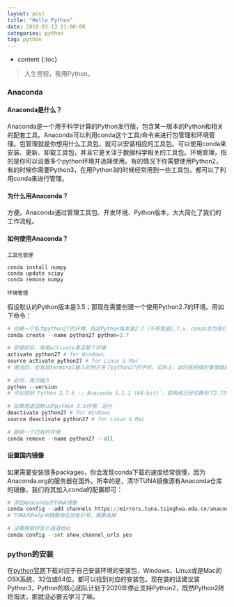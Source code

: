 ```yaml
---
layout: post
title: "Hello Python"
date: 2018-03-13 21:00:00   
categories: python
tag: python
---
```

* content
{:toc}

>人生苦短，我用Python。



### Anaconda

#### Anaconda是什么？

Anaconda是一个用于科学计算的Python发行版，包含某一版本的Python和相关的配套工具。Anaconda可以利用conda这个工具/命令来进行包管理和环境管理。包管理就是你想用什么工具包，就可以安装相应的工具包。可以使用conda来安装、更新、卸载工具包，并且它更关注于数据科学相关的工具包。环境管理，指的是你可以设置多个python环境并选择使用。有的情况下你需要使用Python2，有的时候你需要Python3，在用Python3的时候经常用到一些工具包，都可以了利用conda来进行管理。

#### 为什么用Anaconda？

方便。Anaconda通过管理工具包、开发环境、Python版本，大大简化了我们的工作流程。

#### 如何使用Anaconda？

`工具包管理`

```
conda install numpy
conda update scipy
conda remove numpy
```

`环境管理`

假设默认的Python版本是3.5；那现在需要创建一个使用Python2.7的环境。用如下命令：

``` python
# 创建一个名为python27的环境，指定Python版本是2.7（不用管是2.7.x，conda会为我们自动寻找2.7.x中的最新版本）
conda create --name python27 python=2.7
 
# 安装好后，使用activate激活某个环境
activate python27 # for Windows
source activate python27 # for Linux & Mac
# 激活后，会发现terminal输入的地方多了python27的字样，实际上，此时系统做的事情就是把默认3.5环境从PATH中去除，再把2.7对应的命令加入PATH
 
# 此时，再次输入
python --version
# 可以得到`Python 2.7.6 :: Anaconda 5.1.1 (64-bit)`，即系统已经切换到了2.7的环境
 
# 如果想返回默认的python 3.5环境，运行
deactivate python27 # for Windows
source deactivate python27 # for Linux & Mac
 
# 删除一个已有的环境
conda remove --name python27 --all
```

#### 设置国内镜像

如果需要安装很多packages，你会发现conda下载的速度经常很慢，因为Anaconda.org的服务器在国外。所幸的是，清华TUNA镜像源有Anaconda仓库的镜像，我们将其加入conda的配置即可：

``` python
# 添加Anaconda的TUNA镜像
conda config --add channels https://mirrors.tuna.tsinghua.edu.cn/anaconda/pkgs/free/
# TUNA的help中镜像地址加有引号，需要去掉
 
# 设置搜索时显示通道地址
conda config --set show_channel_urls yes
```


  






### python的安装

在[python官网](https://www.python.org/)下载对应于自己安装环境的安装包，Windows、Linux或是Mac的OSX系统，32位或64位，都可以找到对应的安装包。现在装的话建议装Python3，Python的核心团队计划于2020年停止支持Python2，既然Python2终将淘汰，那就没必要去学习了嘛。